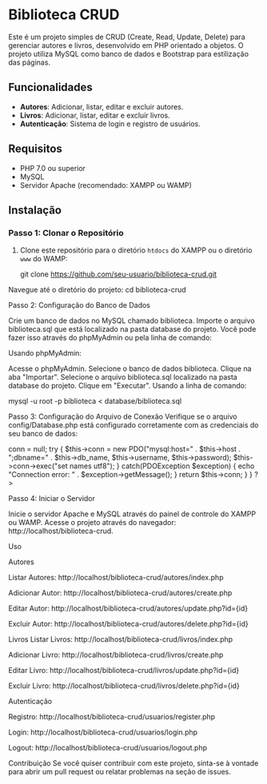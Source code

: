 # Biblioteca CRUD

Este é um projeto simples de CRUD (Create, Read, Update, Delete) para gerenciar autores e livros, desenvolvido em PHP orientado a objetos. O projeto utiliza MySQL como banco de dados e Bootstrap para estilização das páginas.

## Funcionalidades

- **Autores**: Adicionar, listar, editar e excluir autores.
- **Livros**: Adicionar, listar, editar e excluir livros.
- **Autenticação**: Sistema de login e registro de usuários.

## Requisitos

- PHP 7.0 ou superior
- MySQL
- Servidor Apache (recomendado: XAMPP ou WAMP)

## Instalação

### Passo 1: Clonar o Repositório

1. Clone este repositório para o diretório `htdocs` do XAMPP ou o diretório `www` do WAMP:

   git clone https://github.com/seu-usuario/biblioteca-crud.git


Navegue até o diretório do projeto:
cd biblioteca-crud

Passo 2: Configuração do Banco de Dados

Crie um banco de dados no MySQL chamado biblioteca.
Importe o arquivo biblioteca.sql que está localizado na pasta database do projeto. Você pode fazer isso através do phpMyAdmin ou pela linha de comando:

Usando phpMyAdmin:

Acesse o phpMyAdmin.
Selecione o banco de dados biblioteca.
Clique na aba "Importar".
Selecione o arquivo biblioteca.sql localizado na pasta database do projeto.
Clique em "Executar".
Usando a linha de comando:

mysql -u root -p biblioteca < database/biblioteca.sql

Passo 3: Configuração do Arquivo de Conexão
Verifique se o arquivo config/Database.php está configurado corretamente com as credenciais do seu banco de dados:

<?php
class Database {
    private $host = "localhost";
    private $db_name = "biblioteca";
    private $username = "root";
    private $password = "";
    public $conn;

    public function getConnection() {
        $this->conn = null;
        try {
            $this->conn = new PDO("mysql:host=" . $this->host . ";dbname=" . $this->db_name, $this->username, $this->password);
            $this->conn->exec("set names utf8");
        } catch(PDOException $exception) {
            echo "Connection error: " . $exception->getMessage();
        }
        return $this->conn;
    }
}
?>


Passo 4: Iniciar o Servidor

Inicie o servidor Apache e MySQL através do painel de controle do XAMPP ou WAMP.
Acesse o projeto através do navegador: http://localhost/biblioteca-crud.

Uso

Autores

Listar Autores: http://localhost/biblioteca-crud/autores/index.php

Adicionar Autor: http://localhost/biblioteca-crud/autores/create.php

Editar Autor: http://localhost/biblioteca-crud/autores/update.php?id={id}

Excluir Autor: http://localhost/biblioteca-crud/autores/delete.php?id={id}

Livros
Listar Livros: http://localhost/biblioteca-crud/livros/index.php

Adicionar Livro: http://localhost/biblioteca-crud/livros/create.php

Editar Livro: http://localhost/biblioteca-crud/livros/update.php?id={id}

Excluir Livro: http://localhost/biblioteca-crud/livros/delete.php?id={id}

Autenticação

Registro: http://localhost/biblioteca-crud/usuarios/register.php

Login: http://localhost/biblioteca-crud/usuarios/login.php

Logout: http://localhost/biblioteca-crud/usuarios/logout.php



Contribuição
Se você quiser contribuir com este projeto, sinta-se à vontade para abrir um pull request ou relatar problemas na seção de issues.

